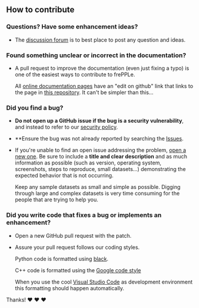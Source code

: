 ## How to contribute

### **Questions? Have some enhancement ideas?**

* The [discussion forum](https://github.com/frePPLe/frepple/discussions) is to best place to post any question and ideas.

### **Found something unclear or incorrect in the documentation?**

* A pull request to improve the documentation (even just fixing a typo) is one of the easiest ways to contribute to frePPLe.
  
  All [online documentation pages](https://frepple.com/docs/current/) have an "edit on github" link that links to the 
  page in [this repository](https://github.com/frePPLe/frepple/tree/master/doc). It can't be simpler than this...

### **Did you find a bug?**

* **Do not open up a GitHub issue if the bug is a security vulnerability**, and instead to refer to 
  our [security policy](https://github.com/frePPLe/frepple/security/policy).

* **Ensure the bug was not already reported by searching the [Issues](https://github.com/frePPLe/frepple/issues).

* If you're unable to find an open issue addressing the problem, [open a new one](https://github.com/frePPLe/frepple/issues/new). 
  Be sure to include a **title and clear description** and as much information as possible (such as version, operating system,
  screenshots, steps to reproduce, small datasets...) demonstrating the expected behavior that is not occurring.
  
  Keep any sample datasets as small and simple as possible. Digging through large and complex datasets is very
  time consuming for the people that are trying to help you.

### **Did you write code that fixes a bug or implements an enhancement?**

* Open a new GitHub pull request with the patch.

* Assure your pull request follows our coding styles.

  Python code is formatted using [black](https://black.readthedocs.io/en/stable/).

  C++ code is formatted using the [Google code style](https://google.github.io/styleguide/cppguide.html)

  When you use the cool [Visual Studio Code](https://code.visualstudio.com/) as development environment
  this formatting should happen automatically.

Thanks! :heart: :heart: :heart:
